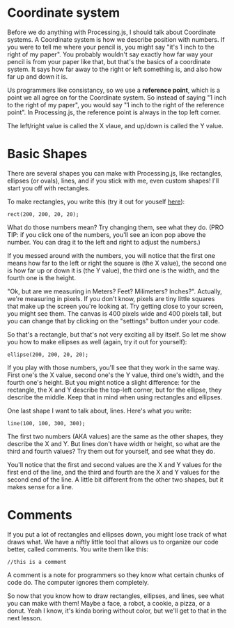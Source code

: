 # Coordinate system
Before we do anything with Processing.js, I should talk about Coordinate systems. A Coordinate system is
how we describe position with numbers. If you were to tell me where your pencil is, you might say "it's
1 inch to the right of my paper". You probably wouldn't say exactly how far way your pencil is from
your paper like that, but that's the basics of a coordinate system. It says how far away to the right or
left something is, and also how far up and down it is.

Us programmers like consistancy, so we use a <strong>reference point</strong>, which is a point we all
agree on for the Coordinate system. So instead of saying "1 inch to the right of my paper", you would
say "1 inch to the right of the reference point". In Processing.js, the reference point is always
in the top left corner.

The left/right value is called the X vlaue, and up/down is called the Y value.

# Basic Shapes
There are several shapes you can make with Processing.js, like rectangles, ellipses (or ovals), lines,
and if you stick with me, even custom shapes! I'll start you off with rectangles.

To make rectangles, you write this (try it out for youself [here]("https://vxsacademy.org/computer-programming/new/pjs")):
```
rect(200, 200, 20, 20);
```
What do those numbers mean? Try changing them, see what they do. (PRO TIP: if you click one of the numbers,
you'll see an icon pop above the number. You can drag it to the left and right to adjust the numbers.)

If you messed around with the numbers, you will notice that the first one means how far to the left or
right the square is (the X value), the second one is how far up or down it is (the Y value), the third
one is the width, and the fourth one is the height.

"Ok, but are we measuring in Meters? Feet? Milimeters? Inches?". Actually, we're measuring in pixels.
If you don't know, pixels are tiny little squares that make up the screen you're looking at. Try
getting close to your screen, you might see them. The canvas is 400 pixels wide and 400 pixels tall,
but you can change that by clicking on the "settings" button under your code.

So that's a rectangle, but that's not very exciting all by itself. So let me show you how to make ellipses
as well (again, try it out for yourself):
```
ellipse(200, 200, 20, 20);
```
If you play with those numbers, you'll see that they work in the same way. First one's the X value, second
one's the Y value, third one's width, and the fourth one's height. But you might notice a slight difference:
for the rectangle, the X and Y describe the top-left corner, but for the ellipse, they describe the middle.
Keep that in mind when using rectangles and ellipses.

One last shape I want to talk about, lines. Here's what you write:
```
line(100, 100, 300, 300);
```
The first two numbers (AKA values) are the same as the other shapes, they describe the X and Y. But lines don't
have width or height, so what are the third and fourth values? Try them out for yourself, and see what they do.

You'll notice that the first and second values are the X and Y values for the first end of the line, and the
third and fourth are the X and Y values for the second end of the line. A little bit different from the other
two shapes, but it makes sense for a line.
    
# Comments
If you put a lot of rectangles and ellipses down, you might lose track of what draws what. We have a niftly
little tool that allows us to organize our code better, called comments. You write them like this:
```
//this is a comment
```
A comment is a note for programmers so they know what certain chunks of code do. The computer ignores
them completely.
        
So now that you know how to draw rectangles, ellipses, and lines, see what you can make with them! Maybe a face, a robot,
a cookie, a pizza, or a donut. Yeah I know, it's kinda boring without color, but we'll get to that in the next lesson.
